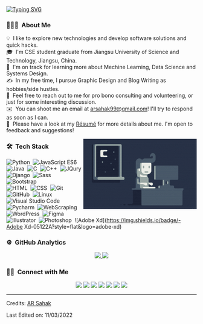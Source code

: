 [![Typing SVG](https://readme-typing-svg.herokuapp.com?font=Architects+Daughter&color=890F0D&size=30&lines=Hey!+It's+Sahak!;I'm+a+Python/Django+Developer...;I'm+also+Learning+Machine+Learning+and+Data+Science;And+I'm+a+proud+Bangladeshi)](https://git.io/typing-svg)

<!-- ## 👋 &nbsp;Hey there! I'm Sahak -->

### 👨🏻‍💻 &nbsp;About Me

💡 &nbsp;I like to explore new technologies and develop software solutions and quick hacks.\
🎓 &nbsp;I'm CSE student graduate from Jiangsu University of Science and Technology, Jiangsu, China.\
🌱 &nbsp;I'm on track for learning more about Mechine Learning, Data Science and Systems Design.\
✍️ &nbsp;In my free time, I pursue Graphic Design and Blog Writing as hobbies/side hustles.\
💬 &nbsp;Feel free to reach out to me for pro bono consulting and volunteering, or just for some interesting discussion.\
✉️ &nbsp;You can shoot me an email at arsahak99@gmail.com! I'll try to respond as soon as I can.\
📄 &nbsp;Please have a look at my [Résumé](https://drive.google.com/file/d/1kRj5hVNfs0e6j-bEjgxpGLMWn1Vt_U1H/view?usp=sharing) for more details about me. I'm open to feedback and suggestions!

<img alt="Night Coding" src="https://raw.githubusercontent.com/AVS1508/AVS1508/master/assets/Night-Coding.gif" align="right"/>

### 🛠 &nbsp;Tech Stack

![Python](https://img.shields.io/badge/-Python-05122A?style=flat&logo=python)&nbsp;
![JavaScript ES6](https://img.shields.io/badge/-JavaScriptES6-05122A?style=flat&logo=javascript)&nbsp;
![Java](https://img.shields.io/badge/-Java-05122A?style=flat&logo=Java&logoColor=FFA518)&nbsp;
![C](https://img.shields.io/badge/-C-05122A?style=flat&logo=C&logoColor=A8B9CC)&nbsp;
![C++](https://img.shields.io/badge/-C++-05122A?style=flat&logo=C%2B%2B&logoColor=00599C)&nbsp;
![JQury](https://img.shields.io/badge/-JQury-05122A?style=flat&logo=jqury)&nbsp;
![Django](https://img.shields.io/badge/-Django-05122A?style=flat&logo=django&logoColor=092E20)&nbsp;
![Sass](https://img.shields.io/badge/-Sass-05122A?style=flat&logo=sass)&nbsp;
![Bootstrap](https://img.shields.io/badge/-Bootstrap-05122A?style=flat&logo=bootstrap&logoColor=563D7C)\
![HTML](https://img.shields.io/badge/-HTML-05122A?style=flat&logo=HTML5)&nbsp;
![CSS](https://img.shields.io/badge/-CSS-05122A?style=flat&logo=CSS3&logoColor=1572B6)&nbsp;
![Git](https://img.shields.io/badge/-Git-05122A?style=flat&logo=git)&nbsp;
![GitHub](https://img.shields.io/badge/-GitHub-05122A?style=flat&logo=github)&nbsp;
![Linux](https://img.shields.io/badge/-Linux-05122A?style=flat&logo=linux)\
![Visual Studio Code](https://img.shields.io/badge/-Visual%20Studio%20Code-05122A?style=flat&logo=visual-studio-code&logoColor=007ACC)&nbsp;
![Pycharm](https://img.shields.io/badge/-Pycharm-05122A?style=flat&logo=pycharm)&nbsp;
![WebScraping](https://img.shields.io/badge/-WebScraping-05122A?style=flat&logo=web&logoColor=276DC3)\
![WordPress](https://img.shields.io/badge/-WordPress-05122A?style=flat&logo=wordpress)&nbsp;
![Figma](https://img.shields.io/badge/-Figma-05122A?style=flat&logo=figma&logoColor=2C2255)\
![Illustrator](https://img.shields.io/badge/-Illustrator-05122A?style=flat&logo=adobe-illustrator)&nbsp;
![Photoshop](https://img.shields.io/badge/-Photoshop-05122A?style=flat&logo=adobe-photoshop)&nbsp;
![Adobe Xd](https://img.shields.io/badge/-Adobe Xd-05122A?style=flat&logo=adobe-xd)

### ⚙️ &nbsp;GitHub Analytics

<p align="center">
<a href="https://github.com/arsahak">
  <img height="180em" src="https://github-readme-stats-eight-theta.vercel.app/api?username=arsahak&show_icons=true&theme=algolia&include_all_commits=true&count_private=true"/>
  <img height="180em" src="https://github-readme-stats-eight-theta.vercel.app/api/top-langs/?username=arsahak&layout=compact&langs_count=8&theme=algolia"/>
</a>
</p>

### 🤝🏻 &nbsp;Connect with Me

<p align="center">
<a href="https://www.arsahak.com"><img src="https://img.shields.io/badge/-www.arsahak.com-3423A6?style=flat&logo=Google-Chrome&logoColor=white"/></a>
<a href="https://linkedin.com/in/arsahak"><img src="https://img.shields.io/badge/-arsahak-0077B5?style=flat&logo=Linkedin&logoColor=white"/></a>
<a href="mailto:arsahak99@gmail.com"><img src="https://img.shields.io/badge/-arsahak99@gmail.com-D14836?style=flat&logo=Gmail&logoColor=white"/></a>
<a href="https://instagram.com/ar_sahak_"><img src="https://img.shields.io/badge/-@ar_sahak__-E4405F?style=flat&logo=Instagram&logoColor=white"/></a>
<a href="https://facebook.com/sahak100"><img src="https://img.shields.io/badge/-@sahak100-1877F2?style=flat&logo=Facebook&logoColor=white"/></a>
<a href="https://www.pinterest.ca/ar_sahak"><img src="https://img.shields.io/badge/-@ar_sahak-BD081C?style=flat&logo=Pinterest&logoColor=white"/></a>
<a href="https://www.behance.net/ar_sahak"><img src="https://img.shields.io/badge/-@arsahak-1769FF?style=flat&logo=Behance&logoColor=white"/></a>
</p>

-----
Credits: [AR Sahak](https://github.com/arsahak)

Last Edited on: 11/03/2022
